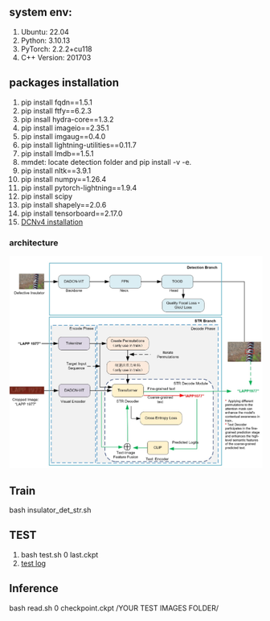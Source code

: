 ## system env:
1. Ubuntu: 22.04 
2. Python: 3.10.13
3. PyTorch: 2.2.2+cu118
4. C++ Version: 201703

## packages installation
1. pip install fqdn==1.5.1
2. pip install ftfy==6.2.3
3. pip insall hydra-core==1.3.2
4. pip install imageio==2.35.1
5. pip install imgaug==0.4.0
6. pip install lightning-utilities==0.11.7
7. pip install lmdb==1.5.1
8. mmdet: locate detection folder and pip install -v -e.
9. pip install nltk==3.9.1
10. pip install numpy==1.26.4
11. pip install pytorch-lightning==1.9.4
12. pip install scipy
13. pip install shapely==2.0.6
14. pip install tensorboard==2.17.0
15. [DCNv4 installation](../../classification/README.md)

### architecture
![architecture](../insulator_detection/result/archi.jpg)

## Train
bash insulator_det_str.sh

## TEST
1. bash test.sh 0 last.ckpt
2. [test log](../insulator_detection/result/test.txt)


## Inference
bash read.sh 0 checkpoint.ckpt /YOUR TEST IMAGES FOLDER/

